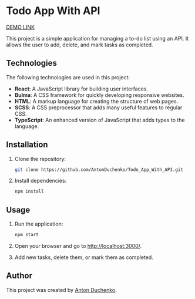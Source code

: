 # Todo App With API

[DEMO LINK](https://antonduchenko.github.io/Todo_App_With_API/)

This project is a simple application for managing a to-do list using an API. It allows the user to add, delete, and mark tasks as completed.

## Technologies

The following technologies are used in this project:

- **React**: A JavaScript library for building user interfaces.
- **Bulma**: A CSS framework for quickly developing responsive websites.
- **HTML**: A markup language for creating the structure of web pages.
- **SCSS**: A CSS preprocessor that adds many useful features to regular CSS.
- **TypeScript**: An enhanced version of JavaScript that adds types to the language.

## Installation

1. Clone the repository:

    ```bash
    git clone https://github.com/AntonDuchenko/Todo_App_With_API.git
    ```

2. Install dependencies:

    ```bash
    npm install
    ```

## Usage

1. Run the application:

    ```bash
    npm start
    ```

2. Open your browser and go to [http://localhost:3000/](http://localhost:3000/).

3. Add new tasks, delete them, or mark them as completed.

## Author

This project was created by [Anton Duchenko](https://github.com/AntonDuchenko).

